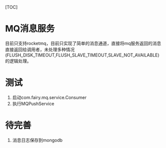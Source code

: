 [TOC]
# MQ消息服务
目前只支持rocketmq，目前只实现了简单的消息通道，直接将mq服务返回的消息直接返回给调用者，未处理多种情况(FLUSH_DISK_TIMEOUT,FLUSH_SLAVE_TIMEOUT,SLAVE_NOT_AVAILABLE)的逻辑处理。

# 测试
1. 启动com.fairy.mq.service.Consumer
2. 执行MQPushService

# 待完善
1. 消息日志保存到mongodb